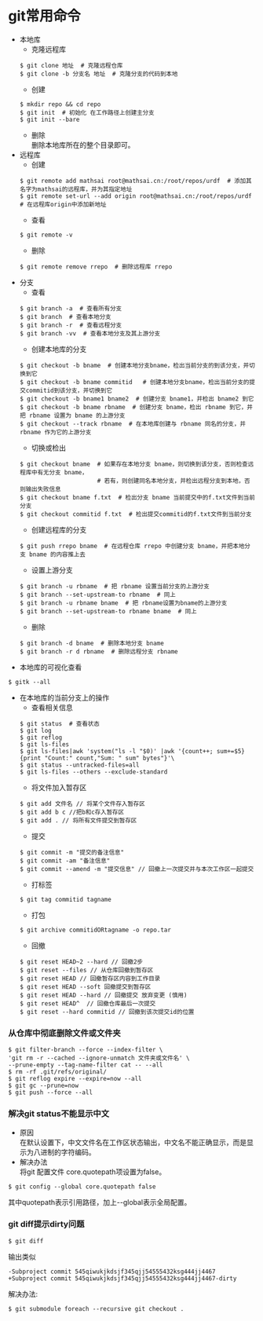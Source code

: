 # git常用命令
- 本地库
  - 克隆远程库
  ```
  $ git clone 地址  # 克隆远程仓库
  $ git clone -b 分支名 地址  # 克隆分支的代码到本地
  ```
  - 创建
  ```
  $ mkdir repo && cd repo
  $ git init  # 初始化 在工作路径上创建主分支
  $ git init --bare
  ```
  - 删除  
  删除本地库所在的整个目录即可。
- 远程库
  - 创建
  ```
  $ git remote add mathsai root@mathsai.cn:/root/repos/urdf  # 添加其名字为mathsai的远程库，并为其指定地址
  $ git remote set-url --add origin root@mathsai.cn:/root/repos/urdf  # 在远程库origin中添加新地址
  ```
  - 查看
  ```
  $ git remote -v
  ```
  - 删除
  ```
  $ git remote remove rrepo  # 删除远程库 rrepo
  ```
- 分支
  - 查看  
  ```
  $ git branch -a  # 查看所有分支
  $ git branch  # 查看本地分支
  $ git branch -r  # 查看远程分支
  $ git branch -vv  # 查看本地分支及其上游分支
  ```
  - 创建本地库的分支
  ```
  $ git checkout -b bname  # 创建本地分支bname，检出当前分支的到该分支，并切换到它
  $ git checkout -b bname commitid   # 创建本地分支bname，检出当前分支的提交commitid到该分支，并切换到它
  $ git checkout -b bname1 bname2  # 创建分支 bname1，并检出 bname2 到它
  $ git checkout -b bname rbname  # 创建分支 bname，检出 rbname 到它，并把 rbname 设置为 bname 的上游分支
  $ git checkout --track rbname  # 在本地库创建与 rbname 同名的分支，并 rbname 作为它的上游分支
  ```
  - 切换或检出
  ```
  $ git checkout bname  # 如果存在本地分支 bname，则切换到该分支，否则检查远程库中有无分支 bname，
                        # 若有，则创建同名本地分支，并检出远程分支到本地，否则输出失败信息
  $ git checkout bname f.txt  # 检出分支 bname 当前提交中的f.txt文件到当前分支
  $ git checkout commitid f.txt  # 检出提交commitid的f.txt文件到当前分支
  ```
  - 创建远程库的分支
  ```
  $ git push rrepo bname  # 在远程仓库 rrepo 中创建分支 bname，并把本地分支 bname 的内容推上去
  ```
  - 设置上游分支
  ```
  $ git branch -u rbname  # 把 rbname 设置当前分支的上游分支
  $ git branch --set-upstream-to rbname  # 同上
  $ git branch -u rbname bname  # 把 rbname设置为bname的上游分支
  $ git branch --set-upstream-to rbname bname  # 同上
  ```
  - 删除
  ```
  $ git branch -d bname  # 删除本地分支 bname
  $ git branch -r d rbname  # 删除远程分支 rbname
  ```
- 本地库的可视化查看
```
$ gitk --all
```
- 在本地库的当前分支上的操作
  - 查看相关信息
  ```
  $ git status  # 查看状态
  $ git log
  $ git reflog
  $ git ls-files
  $ git ls-files|awk 'system("ls -l "$0)' |awk '{count++; sum+=$5} {print "Count:" count,"Sum: " sum" bytes"}'\
  $ git status --untracked-files=all
  $ git ls-files --others --exclude-standard
  ```
  - 将文件加入暂存区
  ```
  $ git add 文件名 // 将某个文件存入暂存区
  $ git add b c //把b和c存入暂存区
  $ git add . // 将所有文件提交到暂存区
  ```
  - 提交
  ```
  $ git commit -m "提交的备注信息"
  $ git commit -am "备注信息"
  $ git commit --amend -m "提交信息" // 回撤上一次提交并与本次工作区一起提交
  ```
  - 打标签
  ```
  $ git tag commitid tagname
  ```
  - 打包
  ```
  $ git archive commitidORtagname -o repo.tar
  ```
  - 回撤
  ```
  $ git reset HEAD~2 --hard // 回撤2步
  $ git reset --files // 从仓库回撤到暂存区
  $ git reset HEAD // 回撤暂存区内容到工作目录
  $ git reset HEAD --soft 回撤提交到暂存区
  $ git reset HEAD --hard // 回撤提交 放弃变更 (慎用)
  $ git reset HEAD^  // 回撤仓库最后一次提交
  $ git reset --hard commitid // 回撤到该次提交id的位置
  ```

### 从仓库中彻底删除文件或文件夹
```
$ git filter-branch --force --index-filter \
'git rm -r --cached --ignore-unmatch 文件夹或文件名' \
--prune-empty --tag-name-filter cat -- --all
$ rm -rf .git/refs/original/
$ git reflog expire --expire=now --all
$ git gc --prune=now
$ git push --force --all
```

### 解决git status不能显示中文
- 原因  
  在默认设置下，中文文件名在工作区状态输出，中文名不能正确显示，而是显示为八进制的字符编码。
- 解决办法  
将git 配置文件 core.quotepath项设置为false。 
```shell script
$ git config --global core.quotepath false
```
其中quotepath表示引用路径，加上--global表示全局配置。

### git diff提示dirty问题
```shell script
$ git diff
```
输出类似
```shell script
-Subproject commit 545qiwukjkdsjf345qjj54555432ksg444jj4467
+Subproject commit 545qiwukjkdsjf345qjj54555432ksg444jj4467-dirty
```
解决办法:
```shell script
$ git submodule foreach --recursive git checkout .
```
